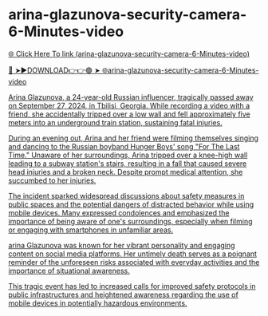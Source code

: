 # arina-glazunova-security-camera-6-Minutes-video

<a href="https://fifa55ballz.com/rfdr5"> 🌐 Click Here To link (arina-glazunova-security-camera-6-Minutes-video)

🔴 ➤►DOWNLOAD👉👉🟢 ➤  <a href="https://fifa55ballz.com/rfdr5"> 🌐arina-glazunova-security-camera-6-Minutes-video

Arina Glazunova, a 24-year-old Russian influencer, tragically passed away on September 27, 2024, in Tbilisi, Georgia. While recording a video with a friend, she accidentally tripped over a low wall and fell approximately five meters into an underground train station, sustaining fatal injuries. 

During an evening out, Arina and her friend were filming themselves singing and dancing to the Russian boyband Hunger Boys' song "For The Last Time." Unaware of her surroundings, Arina tripped over a knee-high wall leading to a subway station's stairs, resulting in a fall that caused severe head injuries and a broken neck. Despite prompt medical attention, she succumbed to her injuries. 

The incident sparked widespread discussions about safety measures in public spaces and the potential dangers of distracted behavior while using mobile devices. Many expressed condolences and emphasized the importance of being aware of one's surroundings, especially when filming or engaging with smartphones in unfamiliar areas. 

arina Glazunova was known for her vibrant personality and engaging content on social media platforms. Her untimely death serves as a poignant reminder of the unforeseen risks associated with everyday activities and the importance of situational awareness. 

This tragic event has led to increased calls for improved safety protocols in public infrastructures and heightened awareness regarding the use of mobile devices in potentially hazardous environments. 

